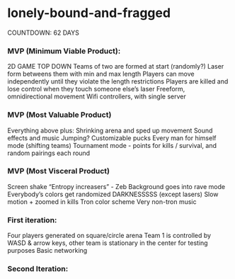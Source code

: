 # lonely-bound-and-fragged

COUNTDOWN: 62 DAYS

### MVP (Minimum Viable Product):
2D GAME TOP DOWN
Teams of two are formed at start (randomly?)
Laser form betweens them with min and max length
Players can move independently until they violate the length restrictions
Players are killed and lose control when they touch someone else’s laser
Freeform, omnidirectional movement
Wifi controllers, with single server

### MVP (Most Valuable Product)
Everything above plus:
Shrinking arena and sped up movement
Sound effects and music
Jumping?
Customizable pucks
Every man for himself mode (shifting teams)
Tournament mode - points for kills / survival, and random pairings each round

### MVP (Most Visceral Product)
Screen shake
“Entropy increasers” - Zeb 
Background goes into rave mode
Everybody’s colors get randomized
DARKNESSSSS (except lasers)
Slow motion + zoomed in kills
Tron color scheme
Very non-tron music

### First iteration:

Four players generated on square/circle arena
Team 1 is controlled by WASD & arrow keys, other team is stationary in the center for testing purposes
Basic networking


### Second Iteration:



